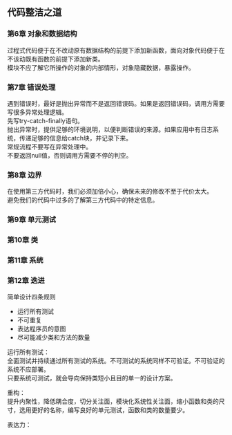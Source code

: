 ## 代码整洁之道

### 第6章 对象和数据结构
过程式代码便于在不改动原有数据结构的前提下添加新函数，面向对象代码便于在不该动既有函数的前提下添加新类。  
模块不应了解它所操作的对象的内部情形，对象隐藏数据，暴露操作。

### 第7章 错误处理
遇到错误时，最好是抛出异常而不是返回错误码。如果是返回错误码，调用方需要写很多异常处理逻辑。  
先写try-catch-finally语句。  
抛出异常时，提供足够的环境说明，以便判断错误的来源。如果应用中有日志系统，传递足够的信息给catch块，并记录下来。  
常规流程不要写在异常处理中。  
不要返回null值，否则调用方需要不停的判空。

### 第8章 边界
在使用第三方代码时，我们必须加倍小心，确保未来的修改不至于代价太大。  
避免我们的代码中过多的了解第三方代码中的特定信息。

### 第9章 单元测试

### 第10章 类

### 第11章 系统

### 第12章 迭进
简单设计四条规则  

* 运行所有测试
* 不可重复
* 表达程序员的意图
* 尽可能减少类和方法的数量

运行所有测试：  
全面测试并持续通过所有测试的系统。不可测试的系统同样不可验证。不可验证的系统不应部署。  
只要系统可测试，就会导向保持类短小且目的单一的设计方案。

重构：  
提升内聚性，降低耦合度，切分关注面，模块化系统性关注面，缩小函数和类的尺寸，选用更好的名称，编写良好的单元测试，函数和类的数量要少。

表达力：  


